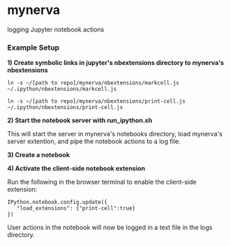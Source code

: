 # mynerva
logging Jupyter notebook actions

### Example Setup

**1) Create symbolic links in jupyter's nbextensions directory to mynerva's nbextensions**

`ln -s ~/[path to repo]/mynerva/nbextensions/markcell.js ~/.ipython/nbextensions/markcell.js`

`ln -s ~/[path to repo]/mynerva/nbextensions/print-cell.js ~/.ipython/nbextensions/print-cell.js`

**2) Start the notebook server with run_ipython.sh**

This will start the server in mynerva's notebooks directory, load mynerva's server extention, and pipe the notebook actions to a log file.

**3) Create a notebook**

**4) Activate the client-side notebook extension**

Run the following in the browser terminal to enable the client-side extension:

	IPython.notebook.config.update({
	   "load_extensions": {"print-cell":true}
	})

User actions in the notebook will now be logged in a text file in the logs directory.
